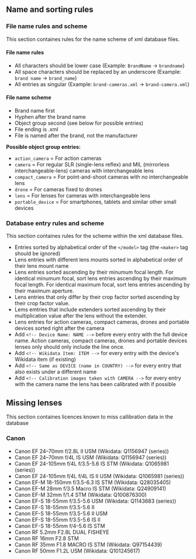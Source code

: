 
## Name and sorting rules

### File name rules and scheme
This section containes rules for the name scheme of xml database files.

#### File name rules
- All characters should be lower case (Example: `BrandName` -> `brandname`)
- All space characters should be replaced by an underscore (Example: `brand name` -> `brand_name`)
- All entries as singular (Example: `brand-cameras.xml` -> `brand-camera.xml`)

#### File name scheme
- Brand name first
- Hyphen after the brand name
- Object group second (see below for possible entries)
- File ending is .xml
- File is named after the brand, not the manufacturer

**Possible object group entries:**
- `action_camera` = For action cameras
- `camera` = For regular SLR (single-lens reflex) and MIL (mirrorless interchangeable-lens) cameras with interchangeable lens
- `compact_camera` = For point-and-shoot cameras with no interchangeable lens
- `drone` = For cameras fixed to drones
- `lens` = For lenses for cameras with interchangeable lens
- `portable_device` = For smartphones, tablets and similar other small devices

### Database entry rules and scheme
This section containes rules for the scheme within the xml database files.

- Entries sorted by alphabetical order of the `</model>` tag (the `<maker>` tag should be ignored)
- Lens entries with different lens mounts sorted in alphabetical order of their lens mount name
- Lens entries sorted ascending by their minumum focal length. For identical minumum focal, sort lens entries ascending by their maximum focal length. For identical maximum focal, sort lens entries ascending by their maximum aperture.
- Lens entries that only differ by their crop factor sorted ascending by their crop factor value.
- Lems emtries that include extenders sorted ascending by their multiplication value after the lens without the extender.
- Lens entries for action cameras, compact cameras, drones and portable devices sorted right after the camera
- Add `<!-- Device Name: NAME -->` before every entry with the full device name. Action cameras, compact cameras, drones and portable devices lenses only should only include the line once.
- Add `<!-- Wikidata Item: ITEM -->` for every entry with the device's Wikidata item (if existing)
- Add `<!-- Same as DEVICE (name in COUNTRY) -->` for every entry that also exists under a different name
- Add `<!-- Calibration images taken with CAMERA -->` for every entry with the camera name the lens has been calibrated with if possible

## Missing lenses
This section containes licences known to miss callibration data in the database

### Canon
- Canon EF 24–70mm f/2.8L II USM (Wikidata: Q1156947 (series))
- Canon EF 24–70mm f/4L IS USM (Wikidata: Q1156947 (series))
- Canon EF 24-105mm f/4L f/3.5-5.6 IS STM (Wikidata: Q1065981 (series))
- Canon EF 24-105mm f/4L f/4L IS II USM (Wikidata: Q1065981 (series))
- Canon EF-M 18-150mm f/3.5-6.3 IS STM (Wikidata: Q28035405)
- Canon EF-M 28mm f/3.5 Macro IS STM (Wikidata: Q24909141)
- Canon EF-M 32mm f/1.4 STM (Wikidata: Q100876300)
- Canon EF-S 18-55mm f/3.5-5.6 USM (Wikidata: Q1143683 (series))
- Canon EF-S 18-55mm f/3.5-5.6 II
- Canon EF-S 18-55mm f/3.5-5.6 II USM
- Canon EF-S 18-55mm f/3.5-5.6 IS II
- Canon EF-S 18-55mm f/4–5.6 IS STM
- Canon RF 5.2mm F2.8L DUAL FISHEYE
- Canon RF 16mm F2.8 STM
- Canon RF 35mm F1.8 MACRO IS STM (Wikidata: Q97154439)
- Canon RF 50mm F1.2L USM (Wikidata: Q101245617)
